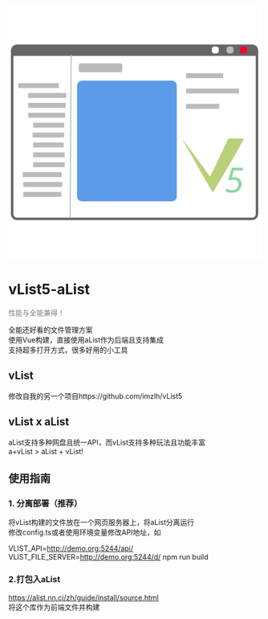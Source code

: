 ![vList5](public/images/favicon.svg)

# vList5-aList
<span style="color: gray">性能与全能兼得！</span>

全能还好看的文件管理方案<br>
使用Vue构建，直接使用aList作为后端且支持集成<br>
支持超多打开方式，很多好用的小工具

## vList
修改自我的另一个项目https://github.com/imzlh/vList5

## vList x aList
aList支持多种网盘且统一API，而vList支持多种玩法且功能丰富<br>
a+vList > aList + vList!

## 使用指南

### 1. 分离部署（推荐）
将vList构建的文件放在一个网页服务器上，将aList分离运行<br>
修改config.ts或者使用环境变量修改API地址，如

   VLIST_API=http://demo.org:5244/api/ VLIST_FILE_SERVER=http://demo.org:5244/d/ npm run build

### 2.打包入aList
https://alist.nn.ci/zh/guide/install/source.html<br>
将这个库作为前端文件并构建
